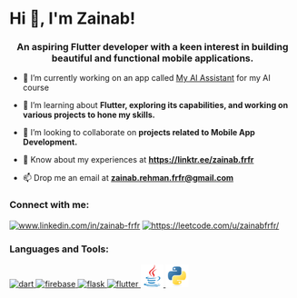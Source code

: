 <h1>Hi 👋, I'm Zainab!</h1>
<h3 align="center">An aspiring Flutter developer with a keen interest in building beautiful and functional mobile applications.</h3>

- 🔭 I’m currently working on an app called [My AI Assistant](https://github.com/zainab-frfr/MyAIAssistantFrontend.git) for my AI course

- 🌱 I’m learning about **Flutter, exploring its capabilities, and working on various projects to hone my skills.**

- 👯 I’m looking to collaborate on **projects related to Mobile App Development.**

- 📄 Know about my experiences at **https://linktr.ee/zainab.frfr**

- 📫 Drop me an email at **zainab.rehman.frfr@gmail.com**

<h3 align="left">Connect with me:</h3>
<p align="left">
<a href="https://linkedin.com/in/zainab-frfr" target="blank"><img align="center" src="https://raw.githubusercontent.com/rahuldkjain/github-profile-readme-generator/master/src/images/icons/Social/linked-in-alt.svg" alt="www.linkedin.com/in/zainab-frfr" height="30" width="40" /></a>
<a href="https://www.leetcode.com/zainabfrfr/" target="blank"><img align="center" src="https://raw.githubusercontent.com/rahuldkjain/github-profile-readme-generator/master/src/images/icons/Social/leet-code.svg" alt="https://leetcode.com/u/zainabfrfr/" height="30" width="40" /></a>
</p>

<h3 align="left">Languages and Tools:</h3>
<p align="left"> <a href="https://dart.dev" target="_blank" rel="noreferrer"> <img src="https://www.vectorlogo.zone/logos/dartlang/dartlang-icon.svg" alt="dart" width="40" height="40"/> </a> <a href="https://firebase.google.com/" target="_blank" rel="noreferrer"> <img src="https://www.vectorlogo.zone/logos/firebase/firebase-icon.svg" alt="firebase" width="40" height="40"/> </a> <a href="https://flask.palletsprojects.com/" target="_blank" rel="noreferrer"> <img src="https://www.vectorlogo.zone/logos/pocoo_flask/pocoo_flask-icon.svg" alt="flask" width="40" height="40"/> </a> <a href="https://flutter.dev" target="_blank" rel="noreferrer"> <img src="https://www.vectorlogo.zone/logos/flutterio/flutterio-icon.svg" alt="flutter" width="40" height="40"/> </a> <a href="https://www.java.com" target="_blank" rel="noreferrer"> <img src="https://raw.githubusercontent.com/devicons/devicon/master/icons/java/java-original.svg" alt="java" width="40" height="40"/> </a> <a href="https://www.python.org" target="_blank" rel="noreferrer"> <img src="https://raw.githubusercontent.com/devicons/devicon/master/icons/python/python-original.svg" alt="python" width="40" height="40"/> </a> </p>

